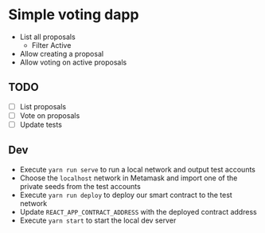 # Simple voting dapp

- List all proposals
  - Filter Active
- Allow creating a proposal
- Allow voting on active proposals

## TODO

- [ ] List proposals
- [ ] Vote on proposals
- [ ] Update tests

## Dev

- Execute `yarn run serve` to run a local network and output test accounts
- Choose the `localhost` network in Metamask and import one of the private seeds from the test accounts
- Execute `yarn run deploy` to deploy our smart contract to the test network
- Update `REACT_APP_CONTRACT_ADDRESS` with the deployed contract address
- Execute `yarn start` to start the local dev server
